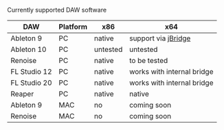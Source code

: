 Currently supported DAW software

|DAW|Platform|x86|x64|
|--|--|--|--|
|Ableton 9|PC|native|support via [jBridge](https://jstuff.wordpress.com/jbridge/)|
|Ableton 10|PC|untested|untested|
|Renoise|PC|native|to be tested|
|FL Studio 12|PC|native|works with internal bridge|
|FL Studio 20|PC|native|works with internal bridge|
|Reaper|PC|native|native|
|Ableton 9|MAC|no|coming soon|
|Renoise|MAC|no|coming soon|
